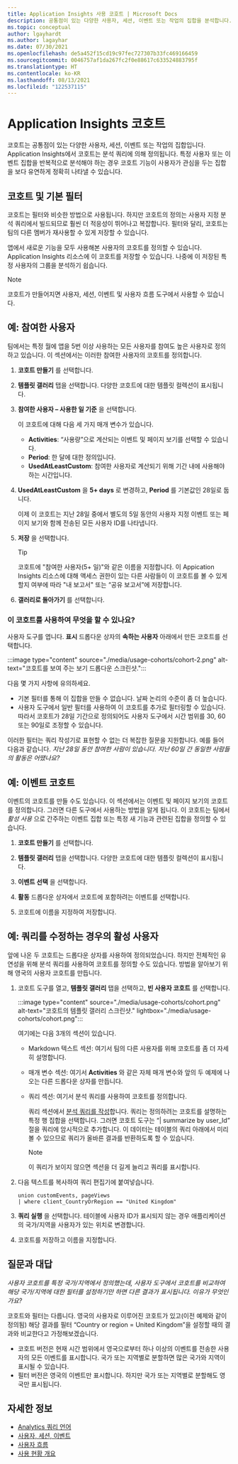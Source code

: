 ```yaml
---
title: Application Insights 사용 코호트 | Microsoft Docs
description: 공통점이 있는 다양한 사용자, 세션, 이벤트 또는 작업의 집합을 분석합니다.
ms.topic: conceptual
author: lgayhardt
ms.author: lagayhar
ms.date: 07/30/2021
ms.openlocfilehash: de5a452f15cd19c97fec727307b33fc469166459
ms.sourcegitcommit: 0046757af1da267fc2f0e88617c633524883795f
ms.translationtype: HT
ms.contentlocale: ko-KR
ms.lasthandoff: 08/13/2021
ms.locfileid: "122537115"
---
```

# <a name="application-insights-cohorts"></a>Application Insights 코호트

코호트는 공통점이 있는 다양한 사용자, 세션, 이벤트 또는 작업의 집합입니다. Application Insights에서 코호트는 분석 쿼리에 의해 정의됩니다. 특정 사용자 또는 이벤트 집합을 반복적으로 분석해야 하는 경우 코호트 기능이 사용자가 관심을 두는 집합을 보다 유연하게 정확히 나타낼 수 있습니다.

## <a name="cohorts-versus-basic-filters"></a>코호트 및 기본 필터

코호트는 필터와 비슷한 방법으로 사용됩니다. 하지만 코호트의 정의는 사용자 지정 분석 쿼리에서 빌드되므로 훨씬 더 적응성이 뛰어나고 복잡합니다. 필터와 달리, 코호트는 팀의 다른 멤버가 재사용할 수 있게 저장할 수 있습니다.

앱에서 새로운 기능을 모두 사용해본 사용자의 코호트를 정의할 수 있습니다. Application Insights 리소스에 이 코호트를 저장할 수 있습니다. 나중에 이 저장된 특정 사용자의 그룹을 분석하기 쉽습니다.

> [!NOTE]
> 코호트가 만들어지면 사용자, 세션, 이벤트 및 사용자 흐름 도구에서 사용할 수 있습니다.

## <a name="example-engaged-users"></a>예: 참여한 사용자

팀에서는 특정 월에 앱을 5번 이상 사용하는 모든 사용자를 참여도 높은 사용자로 정의하고 있습니다. 이 섹션에서는 이러한 참여한 사용자의 코호트를 정의합니다.

1. **코호트 만들기** 를 선택합니다.

2. **템플릿 갤러리** 탭을 선택합니다. 다양한 코호트에 대한 템플릿 컬렉션이 표시됩니다.

3. **참여한 사용자 – 사용한 일 기준** 을 선택합니다.

    이 코호트에 대해 다음 세 가지 매개 변수가 있습니다.
    * **Activities**: “사용량”으로 계산되는 이벤트 및 페이지 보기를 선택할 수 있습니다.
    * **Period**: 한 달에 대한 정의입니다.
    * **UsedAtLeastCustom**: 참여한 사용자로 계산되기 위해 기간 내에 사용해야 하는 시간입니다.

4. **UsedAtLeastCustom** 을 **5+ days** 로 변경하고, **Period** 를 기본값인 28일로 둡니다.

  
    이제 이 코호트는 지난 28일 중에서 별도의 5일 동안의 사용자 지정 이벤트 또는 페이지 보기와 함께 전송된 모든 사용자 ID를 나타냅니다.

5. **저장** 을 선택합니다.

   > [!TIP]
   > 코호트에 "참여한 사용자(5+ 일)"와 같은 이름을 지정합니다. 이 Appication Insights 리소스에 대해 액세스 권한이 있는 다른 사람들이 이 코호트를 볼 수 있게 할지 여부에 따라 &quot;내 보고서&quot; 또는 “공유 보고서”에 저장합니다.

6. **갤러리로 돌아가기** 를 선택합니다.

### <a name="what-can-you-do-by-using-this-cohort"></a>이 코호트를 사용하여 무엇을 할 수 있나요?

사용자 도구를 엽니다. **표시** 드롭다운 상자의 **속하는 사용자** 아래에서 만든 코호트를 선택합니다.


:::image type="content" source="./media/usage-cohorts/cohort-2.png" alt-text="코호트를 보여 주는 보기 드롭다운 스크린샷.":::

다음 몇 가지 사항에 유의하세요.

* 기본 필터를 통해 이 집합을 만들 수 없습니다. 날짜 논리의 수준이 좀 더 높습니다.
* 사용자 도구에서 일반 필터를 사용하여 이 코호트를 추가로 필터링할 수 있습니다. 따라서 코호트가 28일 기간으로 정의되어도 사용자 도구에서 시간 범위를 30, 60 또는 90일로 조정할 수 있습니다.

이러한 필터는 쿼리 작성기로 표현할 수 없는 더 복잡한 질문을 지원합니다. 예를 들어 다음과 같습니다. _지난 28일 동안 참여한 사람이 있습니다. 지난 60일 간 동일한 사람들의 활동은 어땠나요?_

## <a name="example-events-cohort"></a>예: 이벤트 코호트

이벤트의 코호트를 만들 수도 있습니다. 이 섹션에서는 이벤트 및 페이지 보기의 코호트를 정의합니다. 그러면 다른 도구에서 사용하는 방법을 알게 됩니다. 이 코호트는 팀에서 _활성 사용_ 으로 간주하는 이벤트 집합 또는 특정 새 기능과 관련된 집합을 정의할 수 있습니다.

1. **코호트 만들기** 를 선택합니다.

2. **템플릿 갤러리** 탭을 선택합니다. 다양한 코호트에 대한 템플릿 컬렉션이 표시됩니다.

3. **이벤트 선택** 을 선택합니다.

4. **활동** 드롭다운 상자에서 코호트에 포함하려는 이벤트를 선택합니다.

5. 코호트에 이름을 지정하여 저장합니다.

## <a name="example-active-users-where-you-modify-a-query"></a>예: 쿼리를 수정하는 경우의 활성 사용자

앞에 나온 두 코호트는 드롭다운 상자를 사용하여 정의되었습니다. 하지만 전체적인 유연성을 위해 분석 쿼리를 사용하여 코호트를 정의할 수도 있습니다. 방법을 알아보기 위해 영국의 사용자 코호트를 만듭니다.


1. 코호트 도구를 열고, **템플릿 갤러리** 탭을 선택하고, **빈 사용자 코호트** 를 선택합니다.

   :::image type="content" source="./media/usage-cohorts/cohort.png" alt-text="코호트의 템플릿 갤러리 스크린샷." lightbox="./media/usage-cohorts/cohort.png":::

    여기에는 다음 3개의 섹션이 있습니다.
   * Markdown 텍스트 섹션: 여기서 팀의 다른 사용자를 위해 코호트를 좀 더 자세히 설명합니다.

   * 매개 변수 섹션: 여기서 **Activities** 와 같은 자체 매개 변수와 앞의 두 예제에 나오는 다른 드롭다운 상자를 만듭니다.

   * 쿼리 섹션: 여기서 분석 쿼리를 사용하여 코호트를 정의합니다.

     쿼리 섹션에서 [분석 쿼리를 작성](/azure/kusto/query)합니다. 쿼리는 정의하려는 코호트를 설명하는 특정 행 집합을 선택합니다. 그러면 코호트 도구는 “| summarize by user_Id” 절을 쿼리에 암시적으로 추가합니다. 이 데이터는 테이블의 쿼리 아래에서 미리 볼 수 있으므로 쿼리가 올바른 결과를 반환하도록 할 수 있습니다.

     > [!NOTE]
     > 이 쿼리가 보이지 않으면 섹션을 더 길게 늘리고 쿼리를 표시합니다. 

2. 다음 텍스트를 복사하여 쿼리 편집기에 붙여넣습니다.

    ```KQL
    union customEvents, pageViews
    | where client_CountryOrRegion == "United Kingdom"
    ```

3. **쿼리 실행** 을 선택합니다. 테이블에 사용자 ID가 표시되지 않는 경우 애플리케이션의 국가/지역을 사용자가 있는 위치로 변경합니다.

4. 코호트를 저장하고 이름을 지정합니다.

## <a name="frequently-asked-questions"></a>질문과 대답

_사용자 코호트를 특정 국가/지역에서 정의했는데, 사용자 도구에서 코호트를 비교하여 해당 국가/지역에 대한 필터를 설정하기만 하면 다른 결과가 표시됩니다. 이유가 무엇인가요?_

코호트와 필터는 다릅니다. 영국의 사용자로 이루어진 코호트가 있고(이전 예제와 같이 정의됨) 해당 결과를 필터 “Country or region = United Kingdom”을 설정할 때의 결과와 비교한다고 가정해보겠습니다.

* 코호트 버전은 현재 시간 범위에서 영국으로부터 하나 이상의 이벤트를 전송한 사용자의 모든 이벤트를 표시합니다. 국가 또는 지역별로 분할하면 많은 국가와 지역이 표시될 수 있습니다.
* 필터 버전은 영국의 이벤트만 표시합니다. 하지만 국가 또는 지역별로 분할해도 영국만 표시됩니다.

## <a name="learn-more"></a>자세한 정보

* [Analytics 쿼리 언어](../logs/log-analytics-tutorial.md?toc=%2fazure%2fazure-monitor%2ftoc.json)
* [사용자, 세션, 이벤트](usage-segmentation.md)
* [사용자 흐름](usage-flows.md)
* [사용 현황 개요](usage-overview.md)
